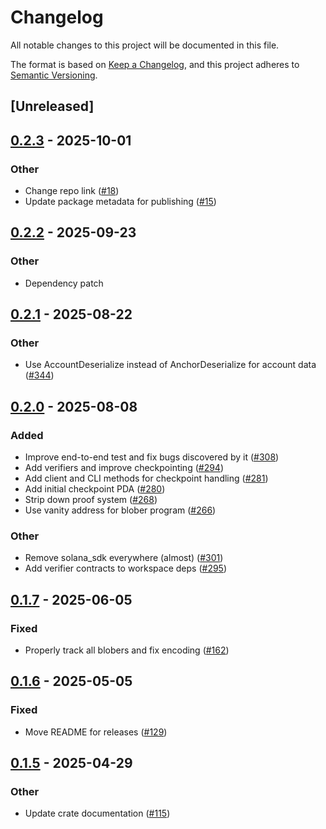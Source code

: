 # Changelog

All notable changes to this project will be documented in this file.

The format is based on [Keep a Changelog](https://keepachangelog.com/en/1.0.0/),
and this project adheres to [Semantic Versioning](https://semver.org/spec/v2.0.0.html).

## [Unreleased]

## [0.2.3](https://github.com/nitro-svm/data-anchor/compare/data-anchor-blober-v0.2.2...data-anchor-blober-v0.2.3) - 2025-10-01

### Other

- Change repo link ([#18](https://github.com/nitro-svm/data-anchor/pull/18))
- Update package metadata for publishing ([#15](https://github.com/nitro-svm/data-anchor/pull/15))

## [0.2.2](https://github.com/nitro-svm/data-anchor/compare/data-anchor-blober-v0.2.1...data-anchor-blober-v0.2.2) - 2025-09-23

### Other

- Dependency patch

## [0.2.1](https://github.com/nitro-svm/data-anchor/compare/data-anchor-blober-v0.2.0...data-anchor-blober-v0.2.1) - 2025-08-22

### Other

- Use AccountDeserialize instead of AnchorDeserialize for account data ([#344](https://github.com/nitro-svm/data-anchor/pull/344))

## [0.2.0](https://github.com/nitro-svm/data-anchor/compare/data-anchor-blober-v0.1.7...data-anchor-blober-v0.2.0) - 2025-08-08

### Added

- Improve end-to-end test and fix bugs discovered by it ([#308](https://github.com/nitro-svm/data-anchor/pull/308))
- Add verifiers and improve checkpointing ([#294](https://github.com/nitro-svm/data-anchor/pull/294))
- Add client and CLI methods for checkpoint handling ([#281](https://github.com/nitro-svm/data-anchor/pull/281))
- Add initial checkpoint PDA ([#280](https://github.com/nitro-svm/data-anchor/pull/280))
- Strip down proof system ([#268](https://github.com/nitro-svm/data-anchor/pull/268))
- Use vanity address for blober program ([#266](https://github.com/nitro-svm/data-anchor/pull/266))

### Other

- Remove solana_sdk everywhere (almost) ([#301](https://github.com/nitro-svm/data-anchor/pull/301))
- Add verifier contracts to workspace deps ([#295](https://github.com/nitro-svm/data-anchor/pull/295))

## [0.1.7](https://github.com/nitro-svm/data-anchor/compare/data-anchor-blober-v0.1.6...data-anchor-blober-v0.1.7) - 2025-06-05

### Fixed

- Properly track all blobers and fix encoding ([#162](https://github.com/nitro-svm/data-anchor/pull/162))

## [0.1.6](https://github.com/nitro-svm/nitro-data-module/compare/nitro-da-blober-v0.1.5...nitro-da-blober-v0.1.6) - 2025-05-05

### Fixed

- Move README for releases ([#129](https://github.com/nitro-svm/nitro-data-module/pull/129))

## [0.1.5](https://github.com/nitro-svm/nitro-data-module/compare/nitro-da-blober-v0.1.4...nitro-da-blober-v0.1.5) - 2025-04-29

### Other

- Update crate documentation ([#115](https://github.com/nitro-svm/nitro-data-module/pull/115))
